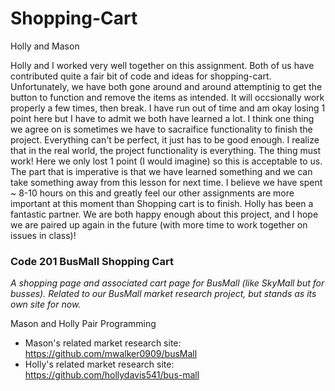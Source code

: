 
# Shopping-Cart
Holly and Mason

Holly and I worked very well together on this assignment. Both of us have contributed quite a fair bit of code and ideas for shopping-cart. Unfortunately, we have both gone around and around attemptinig to get the button to function and remove the items as intended. It will occsionally work properly a few times, then break. I have run out of time and am okay losing 1 point here but I have to admit we both have learned a lot. I think one thing we agree on is sometimes we have to sacraifice functionality to finish the project. Everything can't be perfect, it just has to be good enough. I realize that in the real world, the project functionality is everything. The thing must work! Here we only lost 1 point (I would imagine) so this is acceptable to us. The part that is imperative is that we have learned something and we can take something away from this lesson for next time. 
I believe we have spent ~ 8-10 hours on this and greatly feel our other assignments are more important at this moment than Shopping cart is to finish. Holly has been a fantastic partner. We are both happy enough about this project, and I hope we are paired up again in the future (with more time to work together on issues in class)!

### Code 201 BusMall Shopping Cart

_A shopping page and associated cart page for BusMall (like SkyMall but for busses). Related to our BusMall market research project, but stands as its own site for now._

Mason and Holly Pair Programming

- Mason's related market research site: https://github.com/mwalker0909/busMall
- Holly's related market research site: https://github.com/hollydavis541/bus-mall


